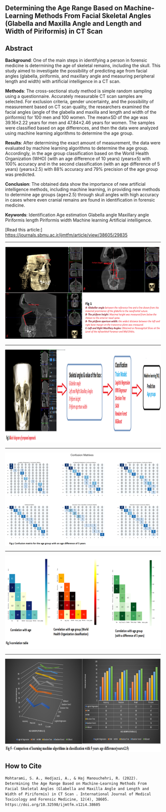 ## Determining the Age Range Based on Machine-Learning Methods From Facial Skeletal Angles (Glabella and Maxilla Angle and Length and Width of Piriformis) in CT Scan

## Abstract

**Background**: One of the main steps in identifying a person in forensic medicine is determining the age of skeletal remains, including the skull. This study aimed to investigate the possibility of predicting age from facial angles (glabella, piriformis, and maxillary angle and measuring peripheral length and width) with artificial intelligence in a CT scan.

**Methods**: The cross-sectional study method is simple random sampling using a questionnaire. Accurately measurable CT scan samples are selected. For exclusion criteria, gender uncertainty, and the possibility of measurement based on CT scan quality, the researchers examined the facial angles (angle of the glabella and maxilla and length and width of the piriformis) for 100 men and 100 women. The mean±SD of the age was 39.16±2.22 years for men and 47.84±2.46 years for women. The samples were classified based on age differences, and then the data were analyzed using machine learning algorithms to determine the age group.

**Results**: After determining the exact amount of measurement, the data were evaluated by machine learning algorithms to determine the age group. Accordingly, in the age group classification based on the World Health Organization (WHO) (with an age difference of 10 years) (years±5) with 100% accuracy and in the second classification (with an age difference of 5 years) (years±2.5) with 88% accuracy and 79% precision of the age group was predicted.

**Conclusion**: The obtained data show the importance of new artificial intelligence methods, including machine learning, in providing new methods to determine age groups (age±2.5) through skull angles with high accuracy in cases where even cranial remains are found in identification in forensic medicine.

**Keywords**: Identification Age estimation Glabella angle Maxillary angle Piriformis length Piriformis width Machine learning Artificial intelligence.

[Read this article:] https://journals.sbmu.ac.ir/ijmtfm/article/view/38605/29835

------------------------------------------------------------------------------------

<img src="https://github.com/SAMashiyane/Determining_Age_Range/blob/main/images/fig1.png"  width="600" height="300">

----------------------------------------------------------------------------------------

<img src="https://github.com/SAMashiyane/Determining_Age_Range/blob/main/images/fig2.png"  width="800" height="300">

----------------------------------------------------------------------------------------

<img src="https://github.com/SAMashiyane/Determining_Age_Range/blob/main/images/fig6.png"  width="600" height="300">

----------------------------------------------------------------------------------------

<img src="https://github.com/SAMashiyane/Determining_Age_Range/blob/main/images/fig4.png"  width="600" height="300">

----------------------------------------------------------------------------------------

<img src="https://github.com/SAMashiyane/Determining_Age_Range/blob/main/images/fig5.png"  width="600" height="300">

## How to Cite
`Mohtarami, S. A., Hedjazi, A., & Haj Manouchehri, R. (2022). Determining the Age Range Based on Machine-Learning Methods From Facial Skeletal Angles (Glabella and Maxilla Angle and Length and Width of Piriformis) in CT Scan . International Journal of Medical Toxicology and Forensic Medicine, 12(4), 38605. https://doi.org/10.32598/ijmtfm.v12i4.38605`



















